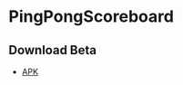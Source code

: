 # PingPongScoreboard

## Download Beta 
- [APK](https://github.com/Domipoke/PingPongScoreboard/releases/download/beta0.1.0/PingPongScoreboard.apk)
